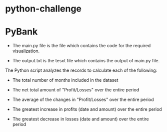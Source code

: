 # python-challenge

# PyBank

* The main.py file is the file which contains the code for the required visualization.

* The output.txt is the tesxt file which contains the output of main.py file.

The Python script analyzes the records to calculate each of the following:

* The total number of months included in the dataset

* The net total amount of "Profit/Losses" over the entire period

* The average of the changes in "Profit/Losses" over the entire period

* The greatest increase in profits (date and amount) over the entire period

* The greatest decrease in losses (date and amount) over the entire period





